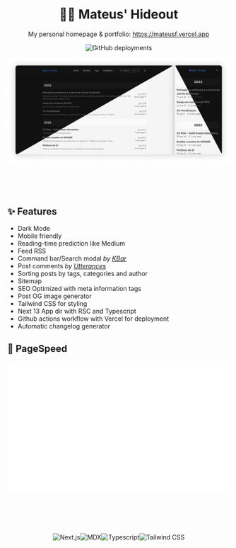 <div align="center">

# 👨‍💻 Mateus' Hideout
My personal homepage & portfolio: https://mateusf.vercel.app

![GitHub deployments](https://img.shields.io/github/deployments/mateusfg7/mfg-b/production?label=deploy)


![](.github/assets/screenshot-desktop_mobile-duo.png)

</div>

<br />
<br />
<br />


## ✨ Features

- Dark Mode
- Mobile friendly
- Reading-time prediction like Medium
- Feed RSS
- Command bar/Search modal _by [KBar](https://kbar.vercel.app/)_
- Post comments _by [Utterances](https://utteranc.es)_
- Sorting posts by tags, categories and author
- Sitemap
- SEO Optimized with meta information tags
- Post OG image generator
- Tailwind CSS for styling
- Next 13 App dir with RSC and Typescript
- Github actions workflow with Vercel for deployment
- Automatic changelog generator

## 🚀 PageSpeed
![Pagespeed metrics `.github/assets/pagespeed-metrics.svg`](.github/assets/pagespeed-metrics.svg)

<br />
<br />
<br />
<br />

<div align="center">

![Next.js](https://img.shields.io/badge/Next.js-111?&style=for-the-badge&logo=Next.js)![MDX](https://img.shields.io/badge/MDX-1B1F24?&style=for-the-badge&logo=mdx&logoColor=fff)![Typescript](https://img.shields.io/badge/Typescript-007acc?&style=for-the-badge&logo=Typescript&logoColor=fff)![Tailwind CSS](https://img.shields.io/badge/Tailwindcss-06B6D4?&style=for-the-badge&logo=tailwindcss&logoColor=fff)

</div>
